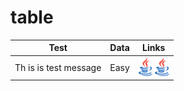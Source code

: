# table
| Test | Data | Links|
|------|------|:----:|
| Th is is test message | Easy | <span> <a><img src="assets/java.png" height="30"></a> <a><img src="assets/java.png" height="30"></a> </span> |